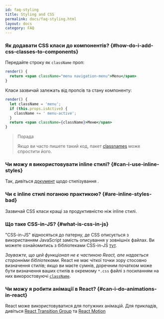```yaml
---
id: faq-styling
title: Styling and CSS
permalink: docs/faq-styling.html
layout: docs
category: FAQ
---
```


### Як додавати CSS класи до компонентів? {#how-do-i-add-css-classes-to-components}

Передайте строку як `className` проп:

```jsx
render() {
  return <span className="menu navigation-menu">Menu</span>
}
```

Класи зазвичай залежать від пропсів та стану компоненту:

```jsx
render() {
  let className = 'menu';
  if (this.props.isActive) {
    className += ' menu-active';
  }
  return <span className={className}>Меню</span>
}
```

>Порада
>
>Якщо ви часто пишете такий код, пакет [classnames](https://www.npmjs.com/package/classnames#usage-with-reactjs)
може спростити його.

### Чи можу я використовувати inline стилі? {#can-i-use-inline-styles}

Так, дивіться [документ](/docs/dom-elements.html#style) щодо стилізування .

### Чи є inline стилі поганою практикою? {#are-inline-styles-bad}

Зазвичай CSS класи кращі за продуктивністю ніж inline стилі.

### Що таке CSS-in-JS? {#what-is-css-in-js}

"CSS-in-JS" відносяться до патерну, де CSS описується з використанням JavaScript замість описування у зовнішніх файлах.
Ви можете ознайомитись з бібліотеками CSS-in-JS [тут](https://github.com/MicheleBertoli/css-in-js).

_Зауважте, що цей функціонал не є частиною React, але надається сторонніми бібліотеками._ React не має чіткої точки зору стосовно визначення стилів; якщо ви маєте сумнів, доречним початком може бути визначення ваших стилів в окремому `*.css` файлі з посиланням на них викоростовуючі [`className`](/docs/dom-elements.html#classname).

### Чи можу я робити анімації в React? {#can-i-do-animations-in-react}

React може використовуватися для потужних анімацій. Для прикладів, дивіться [React Transition Group](https://reactcommunity.org/react-transition-group/) та [React Motion](https://github.com/chenglou/react-motion)
